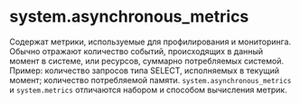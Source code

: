 <a name="system_tables-system.asynchronous_metrics"></a>

system.asynchronous_metrics
============================

Содержат метрики, используемые для профилирования и мониторинга.
Обычно отражают количество событий, происходящих в данный момент в системе, или ресурсов, суммарно потребляемых системой.
Пример: количество запросов типа SELECT, исполняемых в текущий момент; количество потребляемой памяти.
`system.asynchronous_metrics` и `system.metrics` отличаются набором и способом вычисления метрик.
